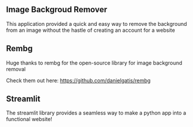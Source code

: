 ## Image Backgroud Remover

This application provided a quick and easy way to remove the background from an image without the hastle of creating an account for a website


## Rembg

Huge thanks to rembg for the open-source library for image background removal

Check them out here:
https://github.com/danielgatis/rembg

## Streamlit
The streamlit library provides a seamless way to make a python app into a functional website!
